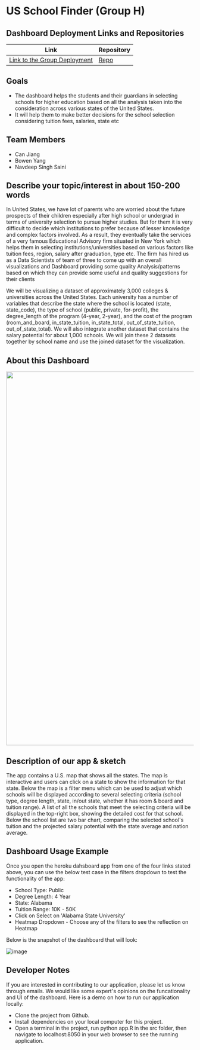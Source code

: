 # US School Finder (Group H)

## Dashboard Deployment Links and Repositories

| Link      | Repository |
| ----------- | ----------- |
| [Link to the Group Deployment](https://us-school-finder-r.herokuapp.com/)     | [Repo](https://github.com/ubco-mds-2021-labs/dashboard2-data551_grouph)       |

## Goals

- The dashboard helps the students and their guardians in selecting schools for higher education based on all the analysis taken into the consideration across various states of the United States.
- It will help them to make better decisions for the school selection considering tuition fees, salaries, state etc

## Team Members

- Can Jiang
- Bowen Yang
- Navdeep Singh Saini

## Describe your topic/interest in about 150-200 words

In United States, we have lot of parents who are worried about the future prospects of their children especially after high school or undergrad in terms of university selection to pursue higher studies. But for them it is very difficult to decide which institutions to prefer because of lesser knowledge and complex factors involved. As a result, they eventually take the services of a very famous Educational Advisory firm situated in New York which helps them in selecting institutions/universities based on various factors like tuition fees, region, salary after graduation, type etc. The firm has hired us as a Data Scientists of team of three to come up with an overall visualizations and Dashboard providing some quality Analysis/patterns based on which they can provide some useful and quality suggestions for their clients

We will be visualizing a dataset of approximately 3,000 colleges & universities across the United States. Each university has a number of variables that describe the state where the school is located (state, state_code), the type of school (public, private, for-profit), the degree_length of the program (4-year, 2-year), and the cost of the program (room_and_board, in_state_tuition, in_state_total, out_of_state_tuition, out_of_state_total). We will also integrate another dataset that contains the salary potential for about 1,000 schools. We will join these 2 datasets together by school name and use the joined dataset for the visualization.

## About this Dashboard

<img src ="dashboard.jpg" width="1000px">

## Description of our app & sketch

The app contains a U.S. map that shows all the states. The map is interactive and users can click on a state to show the information for that state. Below the map is a filter menu which can be used to adjust which schools will be displayed according to several selecting criteria (school type, degree length, state, in/out state, whether it has room & board and tuition range). A list of all the schools that meet the selecting criteria will be displayed in the top-right box, showing the detailed cost for that school. Below the school list are two bar chart, comparing the selected school's tuition and the projected salary potential with the state average and nation average.

## Dashboard Usage Example

Once you open the heroku dahsboard app from one of the four links stated above, you can use the below test case in the filters dropdown to test the functionality of the app:

- School Type: Public
- Degree Length: 4 Year
- State: Alabama
- Tuition Range: 10K - 50K
- Click on Select on 'Alabama State University'
- Heatmap Dropdown - Choose any of the filters to see the reflection on Heatmap

Below is the snapshot of the dashboard that will look:

![image](https://user-images.githubusercontent.com/87165579/157771851-d13c820f-7d25-4593-9fd0-ffa4be8ea2f2.png)

## Developer Notes

If you are interested in contributing to our application, please let us know through emails. We would like some expert's opinions on the funcationality and UI of the dashboard. Here is a demo on how to run our application locally:

- Clone the project from Github.
- Install dependencies on your local computer for this project.
- Open a terminal in the project, run python app.R in the src folder, then navigate to localhost:8050 in your web browser to see the running application.


